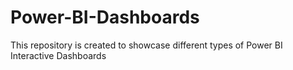 # Power-BI-Dashboards
This repository is created to showcase different types of Power BI Interactive Dashboards
